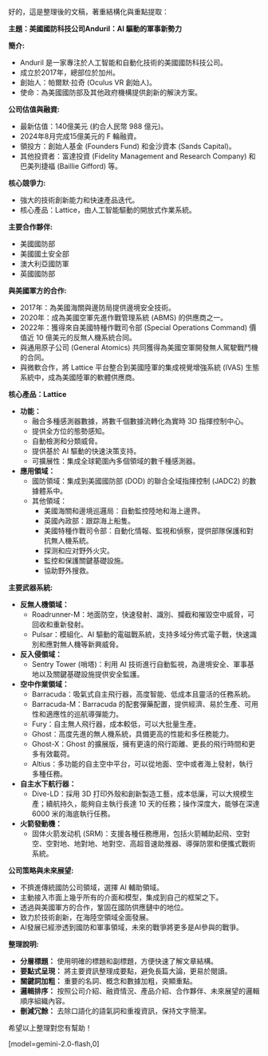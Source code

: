好的，這是整理後的文稿，著重結構化與重點提取：

**主題：美國國防科技公司Anduril：AI 驅動的軍事新勢力**

**簡介:**

*   Anduril 是一家專注於人工智能和自動化技術的美國國防科技公司。
*   成立於2017年，總部位於加州。
*   創始人：帕爾默·拉奇 (Oculus VR 創始人)。
*   使命：為美國國防部及其他政府機構提供創新的解決方案。

**公司估值與融資:**

*   最新估值：140億美元 (約合人民幣 988 億元)。
*   2024年8月完成15億美元的 F 輪融資。
*   領投方：創始人基金 (Founders Fund) 和金沙資本 (Sands Capital)。
*   其他投資者：富達投資 (Fidelity Management and Research Company) 和巴美列捷福 (Baillie Gifford) 等。

**核心競爭力:**

*   強大的技術創新能力和快速產品迭代。
*   核心產品：Lattice，由人工智能驅動的開放式作業系統。

**主要合作夥伴:**

*   美國國防部
*   美國國土安全部
*   澳大利亞國防軍
*   英國國防部

**與美國軍方的合作:**

*   2017年：為美國海關與邊防局提供邊境安全技術。
*   2020年：成為美國空軍先進作戰管理系統 (ABMS) 的供應商之一。
*   2022年：獲得來自美國特種作戰司令部 (Special Operations Command) 價值近 10 億美元的反無人機系統合同。
*   與通用原子公司 (General Atomics) 共同獲得為美國空軍開發無人駕駛戰鬥機的合同。
*   與微軟合作，將 Lattice 平台整合到美國陸軍的集成視覺增強系統 (IVAS) 生態系統中，成為美國陸軍的軟體供應商。

**核心產品：Lattice**

*   **功能：**
    *   融合多種感測器數據，將數千個數據流轉化為實時 3D 指揮控制中心。
    *   提供全方位的態勢感知。
    *   自動檢測和分類威脅。
    *   提供基於 AI 驅動的快速決策支持。
    *   可擴展性：集成全球範圍內多個領域的數千種感測器。
*   **應用領域：**
    *   國防領域：集成到美國國防部 (DOD) 的聯合全域指揮控制 (JADC2) 的數據體系中。
    *   其他領域：
        *   美國海關和邊境巡邏局：自動監控陸地和海上邊界。
        *   英國內政部：跟踪海上船隻。
        *   美國特種作戰司令部：自動化情報、監視和偵察，提供部隊保護和對抗無人機系統。
        *   探测和应对野外火灾。
        *   監控和保護關鍵基礎設施。
        *   協助野外搜救。

**主要武器系統:**

*   **反無人機領域：**
    *   Roadrunner-M：地面防空，快速發射、識別、攔截和摧毀空中威脅，可回收和重新發射。
    *   Pulsar：模組化、AI 驅動的電磁戰系統，支持多域分佈式電子戰，快速識別和應對無人機等新興威脅。
*   **反入侵領域：**
    *   Sentry Tower (哨塔)：利用 AI 技術進行自動監視，為邊境安全、軍事基地以及關鍵基礎設施提供安全監護。
*   **空中作業領域：**
    *   Barracuda：吸氣式自主飛行器，高度智能、低成本且靈活的任務系統。
    *   Barracuda-M：Barracuda 的配套彈藥配置，提供經濟、易於生產、可用性和適應性的巡航導彈能力。
    *   Fury：自主無人飛行器，成本較低，可以大批量生產。
    *   Ghost：高度先進的無人機系統，具備更高的性能和多任務能力。
    *   Ghost-X：Ghost 的擴展版，擁有更遠的飛行距離、更長的飛行時間和更多有效載荷。
    *   Altius：多功能的自主空中平台，可以從地面、空中或者海上發射，執行多種任務。
*   **自主水下航行器：**
    *   Dive-LD：採用 3D 打印外殼和創新製造工藝，成本低廉，可以大規模生產；續航持久，能夠自主執行長達 10 天的任務；操作深度大，能够在深達 6000 米的海底執行任務。
*   **火箭發動機：**
    *   固体火箭发动机 (SRM)：支援各種任務應用，包括火箭輔助起飛、空對空、空對地、地對地、地對空、高超音速助推器、導彈防禦和便攜式戰術系統。

**公司策略與未來展望:**

*   不擠進傳統國防公司領域，選擇 AI 輔助領域。
*   主動接入市面上幾乎所有的介面和模型，集成到自己的框架之下。
*   透過與美國軍方的合作，鞏固在國防供應鏈中的地位。
*   致力於技術創新，在海陸空領域全面發展。
*   AI發展已經滲透到國防和軍事領域，未來的戰爭將更多是AI參與的戰爭。

**整理說明:**

*   **分層標題：** 使用明確的標題和副標題，方便快速了解文章結構。
*   **要點式呈現：** 將主要資訊整理成要點，避免長篇大論，更易於閱讀。
*   **關鍵詞加粗：** 重要的名詞、概念和數據加粗，突顯重點。
*   **邏輯排序：** 按照公司介紹、融資情況、產品介紹、合作夥伴、未來展望的邏輯順序組織內容。
*   **刪減冗餘：** 去除口語化的語氣詞和重複資訊，保持文字簡潔。

希望以上整理對您有幫助！

[model=gemini-2.0-flash,0]
